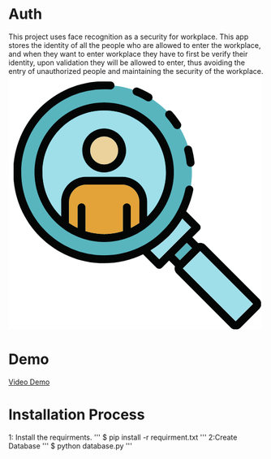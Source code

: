 # Auth
This project uses face recognition as a security for workplace. This app stores the identity of all the people who are allowed to enter the workplace, and when they want to enter workplace they have to first be verify their identity, upon validation they will be allowed to enter, thus avoiding the entry of unauthorized people and maintaining the security of the workplace.
![alt text](https://github.com/rhyths08/Auth/blob/main/icon.png)
# Demo
[Video Demo]()
# Installation Process
1: Install the requirments.
'''
$ pip install -r requirment.txt
'''
2:Create Database
'''
$ python database.py
'''
